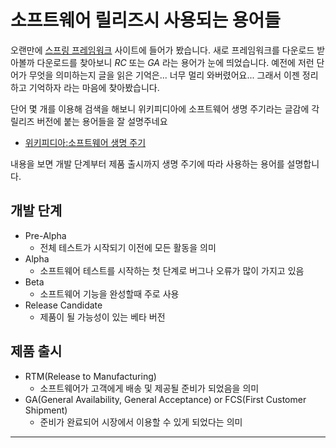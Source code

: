 # 소프트웨어 릴리즈시 사용되는 용어들

오랜만에 [스프링 프레임워크](http://projects.spring.io/spring-framework/) 사이트에 들어가 봤습니다. 새로 프레임워크를 다운로드 받아볼까 다운로드를 찾아보니 *RC* 또는 *GA* 라는 용어가 눈에 띄었습니다. 예전에 저런 단어가 무엇을 의미하는지 글을 읽은 기억은... 너무 멀리 와버렸어요... 그래서 이젠 정리하고 기억하자 라는 마음에 찾아봤습니다.

단어 몇 개를 이용해 검색을 해보니 위키피디아에 소프트웨어 생명 주기라는 글감에 각 릴리즈 버전에 붙는 용어들을 잘 설명주네요

* [위키피디아:소프트웨어 생명 주기](https://ko.wikipedia.org/wiki/%EC%86%8C%ED%94%84%ED%8A%B8%EC%9B%A8%EC%96%B4_%EC%83%9D%EB%AA%85_%EC%A3%BC%EA%B8%B0)

내용을 보면 개발 단계부터 제품 출시까지 생명 주기에 따라 사용하는 용어를 설명합니다.


## 개발 단계

* Pre-Alpha
    * 전체 테스트가 시작되기 이전에 모든 활동을 의미
* Alpha
    * 소프트웨어 테스트를 시작하는 첫 단계로 버그나 오류가 많이 가지고 있음
* Beta
    * 소프트웨어 기능을 완성할때 주로 사용
* Release Candidate
    * 제품이 될 가능성이 있는 베타 버전

## 제품 출시

* RTM(Release to Manufacturing)
    * 소프트웨어가 고객에게 배송 및 제공될 준비가 되었음을 의미
* GA(General Availability, General Acceptance) or FCS(First Customer Shipment)
    * 준비가 완료되어 시장에서 이용할 수 있게 되었다는 의미
    
----

